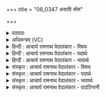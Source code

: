 +++
title = "06_0347 असावि सोम"

+++
<details><summary>पदपाठः</summary>

अ꣡सा꣢꣯वि। सो꣡मः꣢꣯। इ꣣न्द्र। ते। श꣡वि꣢꣯ष्ठ। धृ꣣ष्णो। आ꣢। ग꣣हि। आ꣢। त्वा꣣। पृणक्तु। इन्द्रिय꣢म्। र꣡जः꣢꣯। सू꣡र्यः꣢꣯। न। र꣣श्मि꣡भिः꣢। ३४७।
</details>

<details><summary>अधिमन्त्रम् (VC)</summary>

- इन्द्रः
- गोतमो राहूगणः
- अनुष्टुप्
- गान्धारः
- ऐन्द्रं काण्डम्
</details>

<details><summary>हिन्दी : आचार्य रामनाथ वेदालंकार - विषयः</summary>

अगले मन्त्र में इन्द्र को सोमपान के लिए पुकारा गया है।
</details>

<details><summary>हिन्दी : आचार्य रामनाथ वेदालंकार - पदार्थः</summary>

पदार्थान्वयभाषाः -  प्रथम—जीवात्मा के पक्ष में। हे (इन्द्र) मेरे अन्तरात्मन् ! (ते) तेरे लिए (सोमः) ज्ञान, उत्साह आदि का रस (असावि) मेरे द्वारा अभिषुत किया गया है। हे (शविष्ठ) बलिष्ठ, (धृष्णो) कामादि शत्रुओं को परास्त करनेवाले ! (आ गहि) तू रसपान के लिए आ, अर्थात् अभिमुख हो। (इन्द्रियम्) ज्ञान की साधन-भूत मेरी मन, चक्षु आदि इन्द्रिय (रश्मिभिः) ज्ञान-प्रकाशों से (त्वा) तुझे (आ पृणक्तु) भरपूर करें, (सूर्यः) सूर्य (न) जैसे (रश्मिभिः) अपनी किरणों से (रजः) पृथिवी, अन्तरिक्ष आदि लोक को भरपूर करता है ॥ अथवा, सोम से योगदर्शन १।४७ में प्रोक्त अध्यात्मप्रसाद अभिप्रेत है। इन्द्रिय से अभीष्ट है अध्यात्मप्रसाद में उत्पन्न, योग० १।४८ में प्रोक्त ऋतम्भरा प्रज्ञा। वह प्रज्ञा तुझ आत्मा को रश्मियों अर्थात् निर्बीजसमाधि के प्रकाशों से पूर्ण करे, यह आशय ग्रहण करना चाहिए ॥ द्वितीय—सेनाध्यक्ष आदि वीर मनुष्य के पक्ष में। हे (इन्द्र) वीर नरपुंगव सेनाध्यक्ष ! (ते) तेरे लिए अर्थात् तेरे पीने के लिए, हम प्रजाजनों ने (सोमः) सोम आदि ओषधियों का रस (असावि) निचोड़ा है। उसके पानार्थ, हे (शविष्ठ) बलिष्ठ, (धृष्णो) शत्रुधर्षक वीर ! तू (आ गहि) आ। (इन्द्रियम्) मनरूप आन्तरिक इन्द्रिय (त्वा) तुझे (रश्मिभिः) उत्साह की किरणों से (पृणक्तु) भर देवे, जैसे सूर्य अपनी किरणों से भूमण्डल आदि को भर देता है, इत्यादि शेष पूर्ववत् अर्थ जानना चाहिए ॥६॥ इस मन्त्र में श्लेष और उपमा अलङ्कार हैं ॥६॥
</details>

<details><summary>हिन्दी : आचार्य रामनाथ वेदालंकार - भावार्थः</summary>

भावार्थभाषाः -  सबको चाहिए कि अपने आत्मा को उद्बोधन देकर ज्ञान, कर्म, योगसिद्धि आदि का संचय करें। इसी प्रकार राष्ट्र के कर्णधार सेनापति आदि वीरता का संचय करके राष्ट्र की रक्षा करें ॥६॥
</details>

<details><summary>संस्कृत : आचार्य रामनाथ वेदालंकार - विषयः</summary>

अथेन्द्रं सोमपानायाह्वयति।
</details>

<details><summary>संस्कृत : आचार्य रामनाथ वेदालंकार - पदार्थः</summary>

पदार्थान्वयभाषाः -  प्रथमः—जीवात्मपरः। हे (इन्द्र) मदीय अन्तरात्मन् ! (ते) तुभ्यम् (सोमः) ज्ञानोत्साहादिरसः (असावि) मया अभिषूयते। हे (शविष्ठ२) बलिष्ठ (धृष्णो) कामादिरिपूणां प्रसहनशील ! (आ गहि) त्वम् रसपानाय आगच्छ, अभिमुखो भवेत्यर्थः। (इन्द्रियम्) ज्ञानसाधनं मदीयं मनश्चक्षुरादिकम् (रश्मिभिः) ज्ञानप्रकाशैः (त्वा) त्वाम् (आ पृणक्तु३) आ पूरयतु। पृची सम्पकार्थे पठितः, आङ्पूर्वोऽत्र पूरणे वर्तते। (सूर्यः) आदित्यः (न) यथा (रश्मिभिः) स्वदीधितिभिः (रजः) पृथिव्यन्तरिक्षादिकं लोकम्। लोका रजांस्युच्यन्ते। निरु० ४।१९। आपृणक्ति आपूरयति ॥ यद्वा, सोमः अध्यात्मप्रसादप्रवाहः, निर्विचारवैशारद्येऽध्यात्मप्रसादः योग० १।४७ इति योगदर्शनोक्तः। (इन्द्रियम्) अध्यात्मप्रसादे समुत्पन्ना ऋतम्भरा प्रज्ञा, ‘ऋतम्भरा तत्र प्रज्ञा’ योग० १।४८ इत्युक्तेः। सा प्रज्ञा (इन्द्रम्) आत्मानं त्वाम् (रश्मिभिः) निर्बीजसमाधिप्रकाशैः (आ पृणक्तु) पूरयतु, इत्यर्थोऽध्यवसेयः ॥ अथ द्वितीयः—सेनाध्यक्षादिवीरजनपक्षे। हे (इन्द्र) वीर नरपुंगव सेनाध्यक्ष ! (ते) तुभ्यम्, तव पानायेत्यर्थः, अस्माभिः प्रजाजनैः (सोमः) सोमाद्योषधिरसः (असावि) अभिषुतोऽस्ति, तस्य पानाय हे (शविष्ठ) बलिष्ठ, (धृष्णो) शत्रुधर्षक वीर ! त्वम् (आगहि) आयाहि। (इन्द्रियम्) मनोरूपम् (त्वा) त्वाम् (रश्मिभिः) उत्साहकिरणैः (पृणक्तु) पूरयतु, यथा सूर्यः स्वकिरणैः भूमण्डलादिकं पूरयतीति। शिष्टं पूर्ववत् ॥६॥४ अत्रोपमालङ्कारः श्लेषश्च ॥६॥
</details>

<details><summary>संस्कृत : आचार्य रामनाथ वेदालंकार - भावार्थः</summary>

भावार्थभाषाः -  सर्वैः स्वात्मानमुद्बोध्य ज्ञानकर्मयोगसिद्ध्यादिसञ्चयः कार्यः। तथैव राष्ट्रस्य कर्णधारैः सेनापत्यादिभिर्वीरतां सञ्चित्य राष्ट्ररक्षा विधेया ॥६॥५
</details>

<details><summary>संस्कृत : आचार्य रामनाथ वेदालंकार - पादटिप्पनी</summary>

टिप्पणी:   १. ऋ० १।८४।१, साम० १०२८। २. (शविष्ठ) बहु शवो बलं विद्यते यस्य स शवस्वान्, सोऽतिशयितः तत्सम्बुद्धौ। अत्र शवश्शब्दाद् भूम्न्यर्थे मतुप्, तत इष्ठन्। ‘विन्मतोर्लुक्। अ० ५।३।६५’ इति मतुपो लुक्, ‘टेः’ अ० ६।४।१५५ अनेन टिलोपः। इति य० ६।३७ भाष्ये द०। ३. पृणिः पूरणार्थः। आपूरयतु त्वामित्यर्थः—इति वि०। भरतसायणयोरपि तदेव सम्मतम्। ४. (सोमः) उत्तमोऽनेकविधरोगनाशक ओषधिरसः। (पृणक्तु) सम्पर्कं करोतु। (इन्द्रियम्) मनः। इति मन्त्रस्यास्य ऋग्भाष्ये द०। ५. ऋग्भाष्ये दयानन्दर्षिर्मन्त्रमेतम् सेनाध्यक्षपक्षे व्याख्यातवान्।
</details>